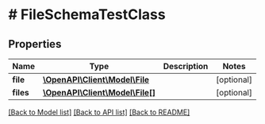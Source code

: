 # # FileSchemaTestClass

## Properties

Name | Type | Description | Notes
------------ | ------------- | ------------- | -------------
**file** | [**\OpenAPI\Client\Model\File**](File.md) |  | [optional] 
**files** | [**\OpenAPI\Client\Model\File[]**](File.md) |  | [optional] 

[[Back to Model list]](../../README.md#documentation-for-models) [[Back to API list]](../../README.md#documentation-for-api-endpoints) [[Back to README]](../../README.md)


